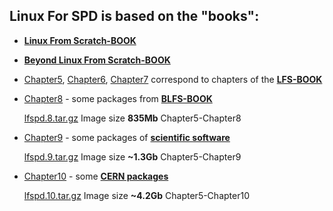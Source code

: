 ## Linux For SPD is based on the "books":


- <b>[Linux From Scratch-BOOK](https://linuxfromscratch.org/lfs/downloads/12.0/LFS-BOOK-12.0-NOCHUNKS.html) </b>
- <b>[Beyond Linux From Scratch-BOOK](https://linuxfromscratch.org/blfs/downloads/stable/BLFS-BOOK-12.2-sysv-nochunks.html)</b>
- [Chapter5](../Chapter5),  [Chapter6](../Chapter6),  [Chapter7](../Chapter7) correspond to chapters of the <b>[LFS-BOOK](https://linuxfromscratch.org/lfs/downloads/12.0/LFS-BOOK-12.0-NOCHUNKS.html)</b>

- [Chapter8](../Chapter8) - some packages from  <b>[BLFS-BOOK](https://www.linuxfromscratch.org/blfs/downloads/stable/BLFS-BOOK-12.2-sysv-nochunks.html)</b> 

  [lfspd.8.tar.gz](../Distros/lfspd.8.tar.gz) Image size <b>835Mb</b> Chapter5-Chapter8

- [Chapter9](../Chapter9) - some packages of <b>[scientific software](../Chapter9)</b> 

  [lfspd.9.tar.gz](../Distros/lfspd.9.tar.gz) Image size <b>~1.3Gb</b> Chapter5-Chapter9

- [Chapter10](../Chapter10) - some <b>[CERN packages](../Chapter10)</b> 

  [lfspd.10.tar.gz](../Distros/lfspd.10.tar.gz) Image size <b>~4.2Gb</b> Chapter5-Chapter10
